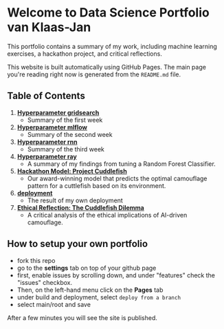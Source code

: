 # Welcome to Data Science Portfolio van Klaas-Jan

This portfolio contains a summary of my work, including machine learning exercises, a hackathon project, and critical reflections.

This website is built automatically using GitHub Pages. The main page you're reading right now is generated from the `README.md` file.

## Table of Contents

1.  **[Hyperparameter gridsearch](./1-hypertuning-gridsearch/summary.md)**
    * Summary of the first week
1.  **[Hyperparameter mlflow](./2-hypertuning-mlflow/summary.md)**
    * Summary of the second week
1.  **[Hyperparameter rnn](./3-hypertuning-rnn/summary.md)**
    * Summary of the third week
1.  **[Hyperparameter ray](./4-hypertuning-ray/summary.md)**
    * A summary of my findings from tuning a Random Forest Classifier.
1.  **[Hackathon Model: Project Cuddlefish](./6-hackathon/project_cuddlefish.md)**
    * Our award-winning model that predicts the optimal camouflage pattern for a cuttlefish based on its environment.
1.  **[deployment](./5-deployment/summary.md)**
    * The result of my own deployment
1.  **[Ethical Reflection: The Cuddlefish Dilemma](./7-ethics/summary.md)**
    * A critical analysis of the ethical implications of AI-driven camouflage.


## How to setup your own portfolio
- fork this repo
- go to the **settings** tab on top of your github page
- first, enable issues by scrolling down, and under "features" check the "issues" checkbox. 
- Then, on the left-hand menu click on the **Pages** tab
- under build and deployment, select `deploy from a branch`
- select main/root and save

After a few minutes you will see the site is published.

